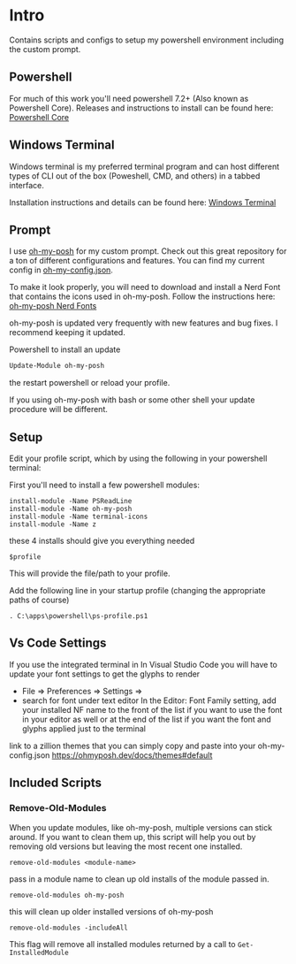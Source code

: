 # Intro
Contains scripts and configs to setup my powershell environment including the custom prompt.

## Powershell
For much of this work you'll need powershell 7.2+ (Also known as Powershell Core).  Releases and instructions to install can be found here:  [Powershell Core](https://github.com/PowerShell/PowerShell)

## Windows Terminal
Windows terminal is my preferred terminal program and can host different types of CLI out of the box (Poweshell, CMD, and others) in a tabbed interface.

Installation instructions and details can be found here: [Windows Terminal](https://github.com/microsoft/terminal)


## Prompt
I use [oh-my-posh](https://ohmyposh.dev) for my custom prompt.  Check out this great repository for a ton of different configurations and features.  You can find my current config in [oh-my-config.json](prompt/oh-my-config.json).

To make it look properly, you will need to download and install a Nerd Font that contains the icons used in oh-my-posh.  Follow the instructions here:  [oh-my-posh Nerd Fonts](https://ohmyposh.dev/docs/config-fonts)

oh-my-posh is updated very frequently with new features and bug fixes.  I recommend keeping it updated.   

Powershell to install an update
```powershell
Update-Module oh-my-posh
```
the restart powershell or reload your profile.  

If you using oh-my-posh with bash or some other shell your update procedure will be different.

## Setup
Edit your profile script, which by using the following in your powershell terminal:

First you'll need to install a few powershell modules:

```console
install-module -Name PSReadLine 
install-module -Name oh-my-posh
install-module -Name terminal-icons
install-module -Name z
```
these 4 installs should give you everything needed

```console
$profile
```
This will provide the file/path to your profile.  

Add the following line in your startup profile (changing the appropriate paths of course)

```console
. C:\apps\powershell\ps-profile.ps1
```
## Vs Code Settings
If you use the integrated terminal in In Visual Studio Code you will have to update your font settings to get the glyphs to render
- File => Preferences => Settings => 
- search for font under text editor
In the Editor: Font Family setting, add your installed NF name to the front of the list if you want to use the font in your editor as well or at the end of the list if you want the font and glyphs applied just to the terminal

link to a zillion themes that you can simply copy and paste into your oh-my-config.json
https://ohmyposh.dev/docs/themes#default


## Included Scripts

### Remove-Old-Modules
When you update modules, like oh-my-posh, multiple versions can stick around.  If you want to clean them up, this script will help you out by removing old versions but leaving the most recent one installed.

```console
remove-old-modules <module-name>
```
pass in a module name to clean up old installs of the module passed in.

```console
remove-old-modules oh-my-posh
```
this will clean up older installed versions of oh-my-posh

```console
remove-old-modules -includeAll
```
This flag will remove all installed modules returned by a call to ```Get-InstalledModule ```
